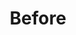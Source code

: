---
title: Before
template: image-with-link
heading-level: 3
image-source: before.png
image-alt-text: A screenshot of government website form with a wall of words and a multiple choice question buried at the bottom.
link: https://ocrportal.hhs.gov/ocr/smartscreen/main.jsf
---